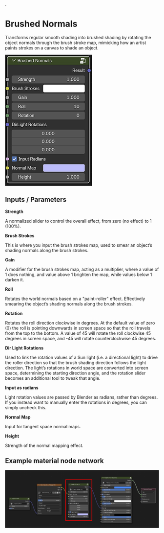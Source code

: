 .
# Brushed Normals

Transforms regular smooth shading into brushed shading by rotating the object normals through the brush stroke map, mimicking how an artist paints strokes on a canvas to shade an object. 

 ![img](img/brushNormal_gui.jpg)

## Inputs / Parameters

**Strength** 

A normalized slider to control the overall effect, from zero (no effect) to 1 (100%).

**Brush Strokes** 

This is where you input the brush strokes map, used to smear an object’s shading normals along the brush strokes. 

**Gain**

A modifier for the brush strokes map, acting as a multiplier, where a value of 1 does nothing, and value above 1 brighten the map, while values below 1 darken it. 

**Roll** 

Rotates the world normals based on a "paint-roller" effect. Effectively smearing the object’s shading normals along the brush strokes. 

**Rotation** 

Rotates the roll direction clockwise in degrees. At the default value of zero (0) the roll is pointing downwards in screen space so that the roll travels from the top to the bottom. A value of 45 will rotate the roll clockwise 45 degrees in screen space, and -45 will rotate counterclockwise 45 degrees.

**Dir Light Rotations**

Used to link the rotation values of a Sun light (i.e. a directional light) to drive the roller direction so that the brush shading direction follows the light direction. The light’s rotations in world space are converted into screen space, determining the starting direction angle, and the rotation slider becomes an additional tool to tweak that angle. 

**Input as radians**

Light rotation values are passed by Blender as radians, rather than degrees. If you instead want to manually enter the rotations in degrees, you can simply uncheck this.

**Normal Map**

Input for tangent space normal maps.

**Height**

Strength of the normal mapping effect.

## Example material node network

![img](img/network_nor.jpg)
